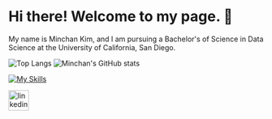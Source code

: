 # Hi there! Welcome to my page. 👋
My name is Minchan Kim, and I am pursuing a Bachelor's of Science in Data Science at the University of California, San Diego.

![Top Langs](https://github-readme-stats.vercel.app/api/top-langs/?username=m1nce&hide_progress=true)
![Minchan's GitHub stats](https://github-readme-stats.vercel.app/api?username=anuraghazra&show_icons=true&theme=transparent&hide_title=true)

[![My Skills](https://skillicons.dev/icons?i=py,sqlite,java,html,css,js)](https://skillicons.dev)

[<img src='https://cdn.jsdelivr.net/npm/simple-icons@3.0.1/icons/linkedin.svg' alt='linkedin' height='40'>](https://www.linkedin.com/in/minchankim/)  